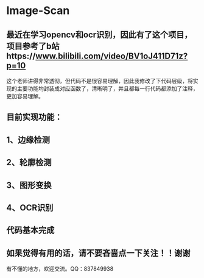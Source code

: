 # Image-Scan
## 最近在学习opencv和ocr识别，因此有了这个项目，项目参考了b站https://www.bilibili.com/video/BV1oJ411D71z?p=10
这个老师讲得非常透彻，但代码不是很容易理解，因此我修改了下代码层级，将实现的主要功能均封装成对应函数了，清晰明了，并且都每一行代码都添加了注释，更加容易理解。
## 目前实现功能：
## 1、边缘检测
## 2、轮廓检测
## 3、图形变换
## 4、OCR识别
## 代码基本完成

## 如果觉得有用的话，请不要吝啬点一下关注！！谢谢
有不懂的地方，欢迎交流。QQ：837849938

